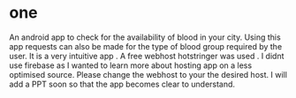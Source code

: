 # one
An android app to check for the availability of blood in your city.
Using this app requests can also be made for the type of blood group required by the user.
It is a very intuitive app .
A free webhost hotstringer was used .
I didnt use firebase as I wanted to learn more about hosting app on a less optimised source.
Please change the webhost to your the desired host.
I will add a PPT soon so that the app becomes clear to understand.
